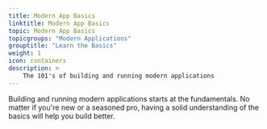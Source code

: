 ```yaml
---
title: Modern App Basics
linktitle: Modern App Basics
topic: Modern App Basics
topicgroups: "Modern Applications"
grouptitle: "Learn the Basics"
weight: 1
icon: containers
description: >
    The 101's of building and running modern applications
---
```


Building and running modern applications starts at the fundamentals. No matter if you're new or a seasoned pro, having a solid understanding of the basics will help you build better.